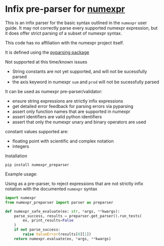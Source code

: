 
# Infix pre-parser for [numexpr](https://github.com/pydata/numexpr)


This is an infix parser for the basic syntax outlined in the `numexpr` user guide.
It may not correctly parse every supported numexpr expression, but it does offer strict parsing of a subset of numexpr syntax.

This code has no affiliation with the numexpr project itself.

It is defined using the [pyparsing package](https://pypi.org/project/pyparsing/)

Not supported at this time/known issues
 * String constants are not yet supported, and will not be sucessfully parsed
 * the axis keyword in numexpr `sum` and `prod` will not be sucessfully parsed

It can be used as numexpr pre-parser/validator:

 * ensure string expressions are strictly infix expressions
 * get detailed error feedback for parsing errors via pyparsing
 * assert only function names that are supported in numexpr
 * assert identifiers are valid python identifiers
 * assert that only the numexpr unary and binary operators are used

constant values supported are:
 * floating point with scientific and complex notation
 * integers

Installation

```
pip install numexpr_preparser
```

Example usage:

Using as a pre-parser, to reject expressions that are not strictly infix
notation with the documented `numexpr` syntax

```python
import numexpr
from numexpr_preparser import parser as preparser

def numexpr_safe_evaluate(ex: str, *args, **kwargs):
    parse_success, results = preparser.get_parser().run_tests(
        ex, print_results=False
    )
    if not parse_success:
        raise ValueError(results[0][1])
    return numexpr.evaluate(ex, *args, **kwargs)
```

